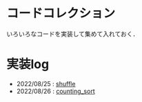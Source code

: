 # コードコレクション

いろいろなコードを実装して集めて入れておく．

# 実装log

- 2022/08/25 : [shuffle](shuffle)
- 2022/08/26 : [counting_sort](counting_sort)
